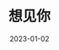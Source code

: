 ---
layout: page
title: 想见你
description:
category: 电影
img: assets/img/movie/2023/xiang_jian_ni_dian_ying.webp
star: 2
date: 2023-01-02
---